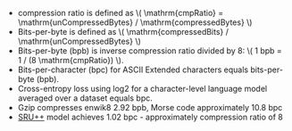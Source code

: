 
- compression ratio is defined as \\( \mathrm{cmpRatio} = \mathrm{unCompressedBytes} / \mathrm{compressedBytes} \\)
- Bits-per-byte is defined as \\(  \mathrm{compressedBits} / \mathrm{unCompressedBytes} \\)
- Bits-per-byte (bpb) is inverse compression ratio divided by 8: \\( 1 bpb = 1 / (8 \mathrm{cmpRatio}) \\).
- Bits-per-character (bpc) for ASCII Extended characters equals bits-per-byte (bpb).
- Cross-entropy loss using log2 for a character-level language model averaged over a dataset equals bpc.
- Gzip compresses enwik8 2.92 bpb, Morse code approximately 10.8 bpc
- [SRU++](/ml/SRU++-Speeds-Up-Transformer-with-Simple-Recurrent-Unit-RNN) model achieves 1.02 bpc - approximately compression ratio of 8
 